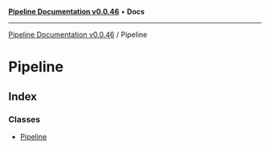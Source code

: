 [**Pipeline Documentation v0.0.46**](../README.md) • **Docs**

***

[Pipeline Documentation v0.0.46](../modules.md) / Pipeline

# Pipeline

## Index

### Classes

- [Pipeline](classes/Pipeline.md)
